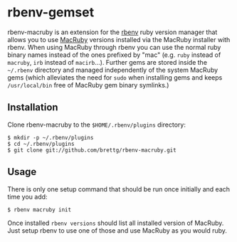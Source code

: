 # rbenv-gemset

rbenv-macruby is an extension for the [rbenv][rbenv] ruby version manager that allows you to use
[MacRuby][macruby] versions installed via the MacRuby installer with rbenv. When using MacRuby
through rbenv you can use the normal ruby binary names instead of the ones prefixed by "mac" (e.g.
`ruby` instead of `macruby`, `irb` instead of `macirb`...). Further gems are stored inside the
`~/.rbenv` directory and managed independently of the system MacRuby gems (which alleviates the need
for `sudo` when installing gems and keeps `/usr/local/bin` free of MacRuby gem binary symlinks.)

## Installation

Clone rbenv-macruby to the `$HOME/.rbenv/plugins` directory:

```
$ mkdir -p ~/.rbenv/plugins
$ cd ~/.rbenv/plugins
$ git clone git://github.com/brettg/rbenv-macruby.git
```

## Usage

There is only one setup command that should be run once initially and each time
you add:
```
$ rbenv macruby init
```

Once installed `rbenv versions` should list all installed version of MacRuby. Just setup rbenv to
use one of those and use MacRuby as you would ruby.

[macruby]: http://macruby.org/
[rbenv]: http://github.com/sstephenson/rbenv
[rbenv-gemset]: http://github.com/sstephenson/rbenv-gemset
